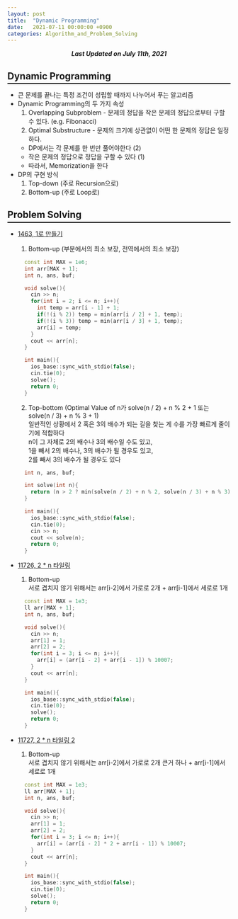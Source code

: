 ```yaml
---
layout: post
title:  "Dynamic Programming"
date:   2021-07-11 00:00:00 +0900
categories: Algorithm_and_Problem_Solving
---
```


<div style="text-align: center"><i><b>Last Updated on July 11th, 2021</b></i></div>

## Dynamic Programming
<hr style="height: 2px; border:none; margin-top: -1em; margin-bottom:0.5em; padding: 0; background:black">

* 큰 문제를 끝나는 특정 조건이 성립할 때까지 나누어서 푸는 알고리즘
* Dynamic Programming의 두 가지 속성
  1. Overlapping Subproblem - 문제의 정답을 작은 문제의 정답으로부터 구할 수 있다. (e.g. Fibonacci)
  2. Optimal Substructure - 문제의 크기에 상관없이 어떤 한 문제의 정답은 일정하다.
  * DP에서는 각 문제를 한 번만 풀어야한다 (2)
  * 작은 문제의 정답으로 정답을 구할 수 있다 (1)
  * 따라서, Memorization을 한다
* DP의 구현 방식
  1. Top-down (주로 Recursion으로)
  2. Bottom-up (주로 Loop로)

## Problem Solving
<hr style="height: 2px; border:none; margin-top: -1em; margin-bottom:0.5em; padding: 0; background:black">

* [1463, 1로 만들기](https://www.acmicpc.net/problem/1463)
  1. Bottom-up (부분에서의 최소 보장, 전역에서의 최소 보장)   
    ```cpp
      const int MAX = 1e6;
      int arr[MAX + 1];
      int n, ans, buf;

      void solve(){
        cin >> n;
        for(int i = 2; i <= n; i++){
          int temp = arr[i - 1] + 1;
          if(!(i % 2)) temp = min(arr[i / 2] + 1, temp);
          if(!(i % 3)) temp = min(arr[i / 3] + 1, temp);
          arr[i] = temp;
        }
        cout << arr[n];
      }

      int main(){
        ios_base::sync_with_stdio(false);
        cin.tie(0);
        solve();
        return 0;
      }
    ```
  2. Top-bottom (Optimal Value of n가 solve(n / 2) + n % 2 + 1 또는 solve(n / 3) + n % 3 + 1)   
  일반적인 상황에서 2 혹은 3의 배수가 되는 길을 찾는 게 수를 가장 빠르게 줄이기에 적합하다   
  n이 그 자체로 2의 배수나 3의 배수일 수도 있고,   
  1을 빼서 2의 배수나, 3의 배수가 될 경우도 있고,   
  2를 빼서 3의 배수가 될 경우도 있다   
    ```cpp
      int n, ans, buf;

      int solve(int n){
        return (n > 2 ? min(solve(n / 2) + n % 2, solve(n / 3) + n % 3) + 1 : 0);
      }

      int main(){
        ios_base::sync_with_stdio(false);
        cin.tie(0);
        cin >> n;
        cout << solve(n);
        return 0;
      }
    ```

* [11726, 2 * n 타일링](https://www.acmicpc.net/problem/11726)
  1. Bottom-up   
  서로 겹치지 않기 위해서는 arr[i-2]에서 가로로 2개 + arr[i-1]에서 세로로 1개   
    ```cpp
      const int MAX = 1e3;
      ll arr[MAX + 1];
      int n, ans, buf;

      void solve(){
        cin >> n;
        arr[1] = 1;
        arr[2] = 2;
        for(int i = 3; i <= n; i++){
          arr[i] = (arr[i - 2] + arr[i - 1]) % 10007;
        }
        cout << arr[n];
      }

      int main(){
        ios_base::sync_with_stdio(false);
        cin.tie(0);
        solve();
        return 0;
      }
    ```

* [11727, 2 * n 타일링 2](https://www.acmicpc.net/problem/11727)
  1. Bottom-up   
  서로 겹치지 않기 위해서는 arr[i-2]에서 가로로 2개 큰거 하나 + arr[i-1]에서 세로로 1개   
    ```cpp
      const int MAX = 1e3;
      ll arr[MAX + 1];
      int n, ans, buf;

      void solve(){
        cin >> n;
        arr[1] = 1;
        arr[2] = 2;
        for(int i = 3; i <= n; i++){
          arr[i] = (arr[i - 2] * 2 + arr[i - 1]) % 10007;
        }
        cout << arr[n];
      }

      int main(){
        ios_base::sync_with_stdio(false);
        cin.tie(0);
        solve();
        return 0;
      }
    ```
